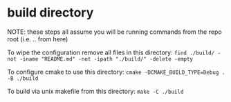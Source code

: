 # build directory

NOTE: these steps all assume you will be running commands from the repo root (i.e. .. from here)

To wipe the configuration remove all files in this directory:
`find ./build/ -not -iname "README.md" -not -ipath "./build/" -delete -empty`

To configure cmake to use this directory:
`cmake -DCMAKE_BUILD_TYPE=Debug . -B ./build`

To build via unix makefile from this directory:
`make -C ./build`

